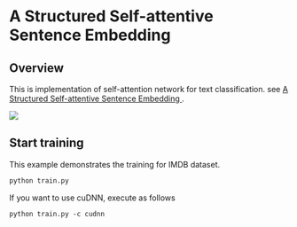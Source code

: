 # A Structured Self-attentive Sentence Embedding
## Overview
This is implementation of self-attention network for text classification.
see [A Structured Self-attentive Sentence Embedding
](https://arxiv.org/abs/1703.03130).

![](https://user-images.githubusercontent.com/166852/33136258-ccc5bc08-cf72-11e7-8ddd-368e4a85a0a8.png)

## Start training
This example demonstrates the training for IMDB dataset.

```sh
python train.py
```

If you want to use cuDNN, execute as follows

```
python train.py -c cudnn
```

